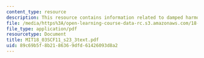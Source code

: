 ```yaml
---
content_type: resource
description: This resource contains information related to damped harmonic oscillator.
file: /media/https%3A/open-learning-course-data-rc.s3.amazonaws.com/18-03sc-differential-equations-fall-2011/89c69b5f8b2186369dfd61426093d8a2_MIT18_03SCF11_s23_3text.pdf
file_type: application/pdf
resourcetype: Document
title: MIT18_03SCF11_s23_3text.pdf
uid: 89c69b5f-8b21-8636-9dfd-61426093d8a2
---
```

